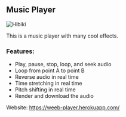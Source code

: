 ## Music Player

![Hibiki](https://github.com/Tenpi/Music-Player/blob/master/assets/images/website-img.png?raw=true)

This is a music player with many cool effects.

### Features:
- Play, pause, stop, loop, and seek audio
- Loop from point A to point B
- Reverse audio in real time
- Time stretching in real time
- Pitch shifting in real time
- Render and download the audio

Website: https://weeb-player.herokuapp.com/